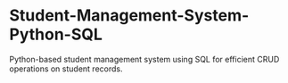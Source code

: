# Student-Management-System-Python-SQL
Python-based student management system using SQL for efficient CRUD operations on student records.
